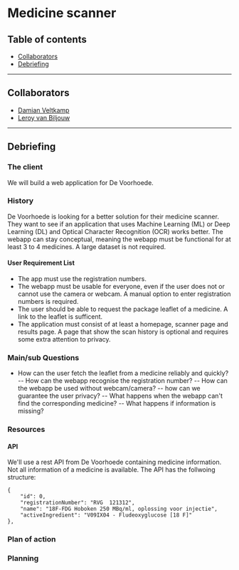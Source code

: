 # Medicine scanner
## Table of contents
- [Collaborators](#collaborators)
- [Debriefing](#debriefing)

------

<a name="collaborators">
  
## Collaborators
- [Damian Veltkamp](url)
- [Leroy van Biljouw](url)

------

<a name="debriefing">
  
## Debriefing
### The client
We will build a web application for De Voorhoede.

### History
De Voorhoede is looking for a better solution for their medicine scanner. They want to see if an application that uses Machine Learning (ML) or Deep Learning (DL) and Optical Character Recognition (OCR) works better. The webapp can stay conceptual, meaning the webapp must be functional for at least 3 to 4 medicines. A large dataset is not required.

#### User Requirement List
- The app must use the registration numbers.
- The webapp must be usable for everyone, even if the user does not or cannot use the camera or webcam. A manual option to enter registration numbers is required.
- The user should be able to request the package leaflet of a medicine. A link to the leaflet is sufficent.
- The application must consist of at least a homepage, scanner page and results page. A page that show the scan history is optional and requires some extra attention to privacy.

### Main/sub Questions
- How can the user fetch the leaflet from a medicine reliably and quickly?
-- How can the webapp recognise the registration number?
-- How can the webapp be used without webcam/camera?
-- how can we guarantee the user privacy?
-- What happens when the webapp can't find the corresponding medicine?
-- What happens if information is missing?

### Resources
#### API
We'll use a rest API from De Voorhoede containing medicine information. Not all information of a medicine is available. The API has the follwoing structure:
```
{
    "id": 0,
    "registrationNumber": "RVG  121312",
    "name": "18F-FDG Hoboken 250 MBq/ml, oplossing voor injectie",
    "activeIngredient": "V09IX04 - Fludeoxyglucose [18 F]"
},
```

### Plan of action

### Planning
